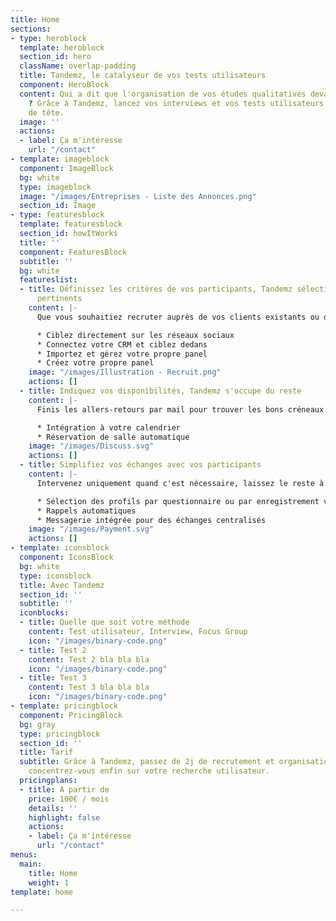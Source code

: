```yaml
---
title: Home
sections:
- type: heroblock
  template: heroblock
  section_id: hero
  className: overlap-padding
  title: Tandemz, le catalyseur de vos tests utilisateurs
  component: HeroBlock
  content: Qui a dit que l'organisation de vos études qualitatives devait être compliquée
    ? Grâce à Tandemz, lancez vos interviews et vos tests utilisateurs sans prise
    de tête.
  image: ''
  actions:
  - label: Ça m'intéresse
    url: "/contact"
- template: imageblock
  component: ImageBlock
  bg: white
  type: imageblock
  image: "/images/Entreprises - Liste des Annonces.png"
  section_id: Image
- type: featuresblock
  template: featuresblock
  section_id: howItWorks
  title: ''
  component: FeaturesBlock
  subtitle: ''
  bg: white
  featureslist:
  - title: Définissez les critères de vos participants, Tandemz sélectionne les plus
      pertinents
    content: |-
      Que vous souhaitiez recruter auprès de vos clients existants ou du grand public, vous êtes sûr de pouvoir atteindre votre cible.

      * Ciblez directement sur les réseaux sociaux
      * Connectez votre CRM et ciblez dedans
      * Importez et gérez votre propre panel
      * Créez votre propre panel
    image: "/images/Illustration - Recruit.png"
    actions: []
  - title: Indiquez vos disponibilités, Tandemz s'occupe du reste
    content: |-
      Finis les allers-retours par mail pour trouver les bons créneaux. Laissez vos participants choisir parmi vos disponibilités.

      * Intégration à votre calendrier
      * Réservation de salle automatique
    image: "/images/Discuss.svg"
    actions: []
  - title: Simplifiez vos échanges avec vos participants
    content: |-
      Intervenez uniquement quand c'est nécessaire, laissez le reste à Tandemz !

      * Sélection des profils par questionnaire ou par enregistrement vidéo
      * Rappels automatiques
      * Messagerie intégrée pour des échanges centralisés
    image: "/images/Payment.svg"
    actions: []
- template: iconsblock
  component: IconsBlock
  bg: white
  type: iconsblock
  title: Avec Tandemz
  section_id: ''
  subtitle: ''
  iconblocks:
  - title: Quelle que soit votre méthode
    content: Test utilisateur, Interview, Focus Group
    icon: "/images/binary-code.png"
  - title: Test 2
    content: Test 2 bla bla bla
    icon: "/images/binary-code.png"
  - title: Test 3
    content: Test 3 bla bla bla
    icon: "/images/binary-code.png"
- template: pricingblock
  component: PricingBlock
  bg: gray
  type: pricingblock
  section_id: ''
  title: Tarif
  subtitle: Grâce à Tandemz, passez de 2j de recrutement et organisation à 1h, et
    concentrez-vous enfin sur votre recherche utilisateur.
  pricingplans:
  - title: A partir de
    price: 100€ / mois
    details: ''
    highlight: false
    actions:
    - label: Ça m'intéresse
      url: "/contact"
menus:
  main:
    title: Home
    weight: 1
template: home

---
```

